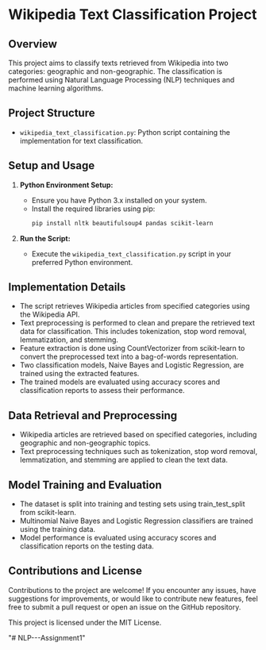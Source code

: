 # Wikipedia Text Classification Project

## Overview

This project aims to classify texts retrieved from Wikipedia into two categories: geographic and non-geographic. The classification is performed using Natural Language Processing (NLP) techniques and machine learning algorithms.

## Project Structure

- `wikipedia_text_classification.py`: Python script containing the implementation for text classification.

## Setup and Usage

1. **Python Environment Setup:**
   - Ensure you have Python 3.x installed on your system.
   - Install the required libraries using pip:
     ```bash
     pip install nltk beautifulsoup4 pandas scikit-learn
     ```

2. **Run the Script:**
   - Execute the `wikipedia_text_classification.py` script in your preferred Python environment.

## Implementation Details

- The script retrieves Wikipedia articles from specified categories using the Wikipedia API.
- Text preprocessing is performed to clean and prepare the retrieved text data for classification. This includes tokenization, stop word removal, lemmatization, and stemming.
- Feature extraction is done using CountVectorizer from scikit-learn to convert the preprocessed text into a bag-of-words representation.
- Two classification models, Naive Bayes and Logistic Regression, are trained using the extracted features.
- The trained models are evaluated using accuracy scores and classification reports to assess their performance.

## Data Retrieval and Preprocessing

- Wikipedia articles are retrieved based on specified categories, including geographic and non-geographic topics.
- Text preprocessing techniques such as tokenization, stop word removal, lemmatization, and stemming are applied to clean the text data.

## Model Training and Evaluation

- The dataset is split into training and testing sets using train_test_split from scikit-learn.
- Multinomial Naive Bayes and Logistic Regression classifiers are trained using the training data.
- Model performance is evaluated using accuracy scores and classification reports on the testing data.

## Contributions and License

Contributions to the project are welcome! If you encounter any issues, have suggestions for improvements, or would like to contribute new features, feel free to submit a pull request or open an issue on the GitHub repository.

This project is licensed under the MIT License.

"# NLP---Assignment1" 
